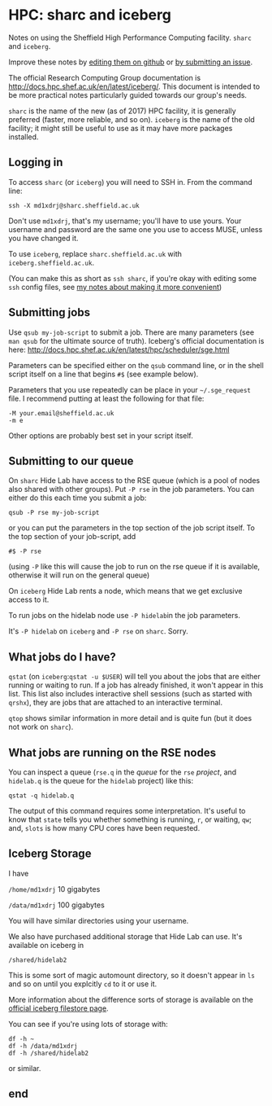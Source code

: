 # HPC: sharc and iceberg

Notes on using the Sheffield High Performance Computing facility. `sharc` and `iceberg`.

Improve these notes by [editing them on github](https://github.com/hidelab/iceberg) or [by submitting an issue](https://github.com/hidelab/iceberg/issues).

The official Research Computing Group documentation is http://docs.hpc.shef.ac.uk/en/latest/iceberg/.
This document is intended to be more practical notes particularly guided towards our group's needs.

`sharc` is the name of the new (as of 2017) HPC facility, it is generally preferred (faster, more reliable, and so on).
`iceberg` is the name of the old facility; it might still be useful to use as it may have more packages installed.

## Logging in

To access `sharc` (or `iceberg`) you will need to SSH in.
From the command line:

    ssh -X md1xdrj@sharc.sheffield.ac.uk
    
Don't use `md1xdrj`, that's my username; you'll have to use yours.
Your username and password are the same one you use to access MUSE, unless you have changed it.

To use `iceberg`, replace `sharc.sheffield.ac.uk` with `iceberg.sheffield.ac.uk`.

(You can make this as short as `ssh sharc`, if you're okay with editing some `ssh` config files, see [my notes about making it more convenient](ssh.md))


## Submitting jobs

Use `qsub my-job-script` to submit a job.
There are many parameters (see `man qsub` for the ultimate source of truth).
Iceberg's official documentation is here: http://docs.hpc.shef.ac.uk/en/latest/hpc/scheduler/sge.html

Parameters can be specified either on the `qsub` command line,
or in the shell script itself on a line that begins `#$` (see example below).

Parameters that you use repeatedly can be place in your `~/.sge_request` file.
I recommend putting at least the following for that file:

    -M your.email@sheffield.ac.uk
    -m e

Other options are probably best set in your script itself.

## Submitting to our queue

On `sharc` Hide Lab have access to the RSE queue (which is a pool of nodes also shared with other groups).
Put `-P rse` in the job parameters.
You can either do this each time you submit a job:

    qsub -P rse my-job-script

or you can put the parameters in the top section of the job script itself.
To the top section of your job-script, add

    #$ -P rse
    
(using `-P` like this will cause the job to run on the rse queue if it is available,
otherwise it will run on the general queue)

On `iceberg` Hide Lab rents a node, which means that we get exclusive access to it.

To run jobs on the hidelab node use `-P hidelab`in the job parameters.

It's `-P hidelab` on `iceberg` and `-P rse` on `sharc`. Sorry.

## What jobs do I have?

`qstat` (on `iceberg`:`qstat -u $USER`) will tell you about the jobs that are either running or waiting to run.
If a job has already finished, it won't appear in this list.
This list also includes interactive shell sessions (such as started with `qrshx`), they are jobs that are attached to an interactive terminal.

`qtop` shows similar information in more detail and is quite fun (but it does not work on `sharc`).

## What jobs are running on the RSE nodes

You can inspect a queue (`rse.q` in the _queue_ for the `rse` _project_, and `hidelab.q` is the queue for the `hidelab` project) like this:

    qstat -q hidelab.q
    
The output of this command requires some interpretation.
It's useful to know that `state` tells you whether something is running, `r`, or waiting, `qw`;
and, `slots` is how many CPU cores have been requested.
    
## Iceberg Storage

I have

`/home/md1xdrj` 10 gigabytes

`/data/md1xdrj` 100 gigabytes

You will have similar directories using your username.

We also have purchased additional storage that Hide Lab can use.
It's available on iceberg in

    /shared/hidelab2
    
This is some sort of magic automount directory, so it doesn't appear in `ls` and so on until you explcitly `cd` to it or use it.

More information about the difference sorts of storage is available on the [official iceberg filestore page](http://docs.hpc.shef.ac.uk/en/latest/iceberg/filestore.html).

You can see if you're using lots of storage with:

    df -h ~
    df -h /data/md1xdrj
    df -h /shared/hidelab2
    
or similar.

## end
